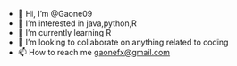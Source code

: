 - 👋 Hi, I’m @Gaone09
- 👀 I’m interested in java,python,R
- 🌱 I’m currently learning R
- 💞️ I’m looking to collaborate on anything related to coding
- 📫 How to reach me gaonefx@gmail.com

<!---
Gaone09/Gaone09 is a ✨ special ✨ repository because its `README.md` (this file) appears on your GitHub profile.
You can click the Preview link to take a look at your changes.
--->
